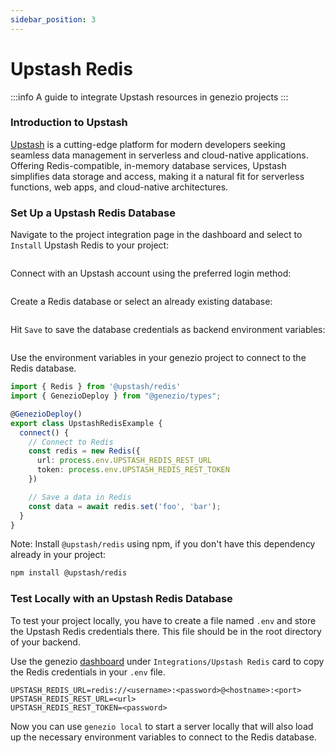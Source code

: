 ```yaml
---
sidebar_position: 3
---
```


# Upstash Redis

:::info
A guide to integrate Upstash resources in genezio projects
:::

### Introduction to Upstash

[Upstash](https://upstash.com/?utm_source=genezio+&utm_medium=documentation&utm_campaign=post) is a cutting-edge platform for modern developers seeking seamless data management in serverless and cloud-native applications. Offering Redis-compatible, in-memory database services, Upstash simplifies data storage and access, making it a natural fit for serverless functions, web apps, and cloud-native architectures.

### Set Up a Upstash Redis Database

Navigate to the project integration page in the dashboard and select to `Install` Upstash Redis to your project:

<!-- ![](</img/image (39) (1).png>) -->
<figure style={{textAlign:"center", marginLeft:"0"}}><img src="/img/image (39) (1).png" alt=""/><figcaption></figcaption></figure>

Connect with an Upstash account using the preferred login method:

<!-- ![](</img/image (43) (1).png>) -->
<figure style={{textAlign:"center", marginLeft:"0"}}><img src="/img/image (43) (1).png" alt=""/><figcaption></figcaption></figure>

Create a Redis database or select an already existing database:

<!-- ![](</img/image (42) (1).png>) -->
<figure style={{textAlign:"center", marginLeft:"0"}}><img src="/img/image (42) (1).png" alt=""/><figcaption></figcaption></figure>

Hit `Save` to save the database credentials as backend environment variables:

<!-- ![](</img/image (44) (1).png>) -->
<figure style={{textAlign:"center", marginLeft:"0"}}><img src="/img/image (44) (1).png" alt=""/><figcaption></figcaption></figure>

Use the environment variables in your genezio project to connect to the Redis database.

<!-- {% code title="index.ts" %} -->

```typescript title="index.ts"
import { Redis } from '@upstash/redis'
import { GenezioDeploy } from "@genezio/types";

@GenezioDeploy()
export class UpstashRedisExample {
  connect() {
    // Connect to Redis
    const redis = new Redis({
      url: process.env.UPSTASH_REDIS_REST_URL
      token: process.env.UPSTASH_REDIS_REST_TOKEN
    })

    // Save a data in Redis
    const data = await redis.set('foo', 'bar');
  }
}
```

<!-- {% endcode %} -->

Note: Install `@upstash/redis` using npm, if you don't have this dependency already in your project:

```bash
npm install @upstash/redis
```

### Test Locally with an Upstash Redis Database

To test your project locally, you have to create a file named `.env` and store the Upstash Redis credentials there. This file should be in the root directory of your backend.

Use the genezio [dashboard](https://app.genez.io) under `Integrations/Upstash Redis` card to copy the Redis credentials in your `.env` file.

<!-- {% code title=".env" %} -->

```fallback title=".env"
UPSTASH_REDIS_URL=redis://<username>:<password>@<hostname>:<port>
UPSTASH_REDIS_REST_URL=<url>
UPSTASH_REDIS_REST_TOKEN=<password>
```

<!-- {% endcode %} -->

Now you can use `genezio local` to start a server locally that will also load up the necessary environment variables to connect to the Redis database.
